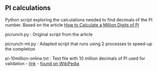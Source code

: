 ## PI calculations
Python script exploring the calculations needed to find decimals of the PI number. Based on the article [How to Calculate a Million Digits of Pi](https://medium.com/@cosinekitty/how-to-calculate-a-million-digits-of-pi-d62ce3db8f58)

picrunch.py : Original script from the article

picrunch-mt.py : Adapted script that runs using 2 processes to speed-up the completion

pi-10million-online.txt : Text file with 10 million decimals of PI used for validation - [link](https://introcs.cs.princeton.edu/java/data/pi-10million.txt) - [found on WikiPedia](https://en.wikipedia.org/wiki/Pi)

